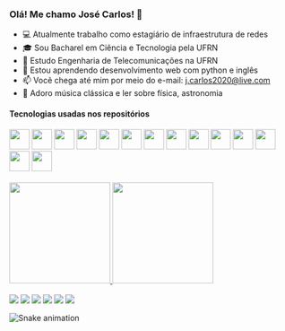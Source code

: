 ### Olá! Me chamo José Carlos! 👋

- :computer: Atualmente trabalho como estagiário de infraestrutura de redes
- :mortar_board: Sou Bacharel em Ciência e Tecnologia pela UFRN
- :satellite: Estudo Engenharia de Telecomunicações na UFRN
- 🌱 Estou aprendendo desenvolvimento web com python e inglês
- 📫 Vocẽ chega até mim por meio do e-mail: j.carlos2020@live.com
- :blue_heart: Adoro música clássica e ler sobre física, astronomia

#### Tecnologias usadas nos repositórios

<div>
  <img src="https://cdn.jsdelivr.net/gh/devicons/devicon/icons/python/python-original.svg" width="36" />
  <img src="https://cdn.jsdelivr.net/gh/devicons/devicon/icons/html5/html5-original.svg" width="36" />
  <img src="https://cdn.jsdelivr.net/gh/devicons/devicon/icons/vscode/vscode-original.svg" width="36" />
  <img src="https://cdn.jsdelivr.net/gh/devicons/devicon/icons/css3/css3-original.svg" width="36" />
  <img src="https://cdn.jsdelivr.net/gh/devicons/devicon/icons/dotnetcore/dotnetcore-original.svg" width="36" />
  <img src="https://cdn.jsdelivr.net/gh/devicons/devicon/icons/mysql/mysql-original.svg" width="36" />
  <img src="https://cdn.jsdelivr.net/gh/devicons/devicon/icons/googlecloud/googlecloud-original.svg" width="36" />
  <img src="https://cdn.jsdelivr.net/gh/devicons/devicon/icons/postgresql/postgresql-original.svg" width="36" />
  <img src="https://cdn.jsdelivr.net/gh/devicons/devicon/icons/git/git-original.svg" width="36" />
  <img src="https://cdn.jsdelivr.net/gh/devicons/devicon/icons/numpy/numpy-original.svg" width="36" />
  <img src="https://cdn.jsdelivr.net/gh/devicons/devicon/icons/javascript/javascript-original.svg" width="36" />
  <img src="https://cdn.jsdelivr.net/gh/devicons/devicon/icons/github/github-original.svg" width="36" />     
  <img src="https://cdn.jsdelivr.net/gh/devicons/devicon/icons/sqlite/sqlite-original.svg" width="36" />
  <img src="https://cdn.jsdelivr.net/gh/devicons/devicon/icons/visualstudio/visualstudio-plain.svg" width="36" />
</div>

<br>

<div>
  <a href="https://github.com/jcarlos21">
<img height="180em" src="https://github-readme-stats.vercel.app/api?username=jcarlos21&show_icons=true&theme=dracula&include_all_commits=true&count_private=true"/>
  <img height="180em" src="https://github-readme-stats.vercel.app/api/top-langs/?username=jcarlos21&layout=compact&langs_count=7&theme=dracula"/>
</div>

<br>

<div>
  <a href = "mailto:j.carlos2020@live.com"><img src="https://img.shields.io/badge/Microsoft_Outlook-0078D4?style=for-the-badge&logo=microsoft-outlook&logoColor=white" target="_blank"></a>
  <a href = "mailto:carlosowen75@gmail.com"><img src="https://img.shields.io/badge/Gmail-D14836?style=for-the-badge&logo=gmail&logoColor=white" target="_blank"></a>
  <a href="https://www.linkedin.com/in/jose-santos2025/" target="_blank"><img src="https://img.shields.io/badge/-LinkedIn-%230077B5?style=for-the-badge&logo=linkedin&logoColor=white" target="_blank"></a>   
  <a href="https://www.instagram.com/j.carlos_santos/" target="_blank"><img src="https://img.shields.io/badge/-Instagram-%23E4405F?style=for-the-badge&logo=instagram&logoColor=white" target="_blank"></a>
  <a href="https://github.com/jcarlos21/jcarlos21/" target="_blank"><img src="https://img.shields.io/badge/GitHub-100000?style=for-the-badge&logo=github&logoColor=white" target="_blank"></a>
  <a href="https://www.youtube.com/@carlosowen751" target="_blank"><img src="https://img.shields.io/badge/YouTube-FF0000?style=for-the-badge&logo=youtube&logoColor=white" target="_blank"></a>

  ![Snake animation](https://github.com/jcarlos21/jcarlos21/blob/output/github-contribution-grid-snake.svg)

</div>
  
